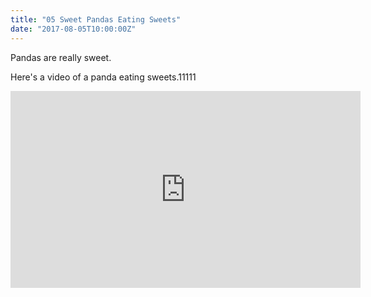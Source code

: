 ```yaml
---
title: "05 Sweet Pandas Eating Sweets"
date: "2017-08-05T10:00:00Z"
---
```


Pandas are really sweet.

Here's a video of a panda eating sweets.11111

<iframe width="560" height="315" src="https://www.youtube.com/embed/4n0xNbfJLR8" frameborder="0" allowfullscreen></iframe>
